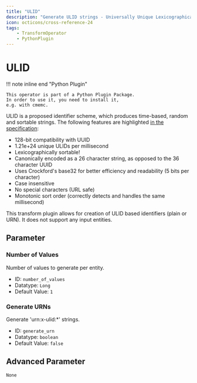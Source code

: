 ```yaml
---
title: "ULID"
description: "Generate ULID strings - Universally Unique Lexicographically Sortable Identifiers."
icon: octicons/cross-reference-24
tags: 
    - TransformOperator
    - PythonPlugin
---
```

# ULID
<!-- This file was generated - DO NOT CHANGE IT MANUALLY -->

!!! note inline end "Python Plugin"

    This operator is part of a Python Plugin Package.
    In order to use it, you need to install it,
    e.g. with cmemc.


ULID is a proposed identifier scheme, which produces time-based, random
and sortable strings. The following features are highlighted
[in the specification](https://github.com/ulid/spec):

- 128-bit compatibility with UUID
- 1.21e+24 unique ULIDs per millisecond
- Lexicographically sortable!
- Canonically encoded as a 26 character string, as opposed to the 36 character UUID
- Uses Crockford's base32 for better efficiency and readability (5 bits per character)
- Case insensitive
- No special characters (URL safe)
- Monotonic sort order (correctly detects and handles the same millisecond)

This transform plugin allows for creation of ULID based identifiers (plain or URN).
It does not support any input entities.


## Parameter

### Number of Values

Number of values to generate per entity.

- ID: `number_of_values`
- Datatype: `Long`
- Default Value: `1`



### Generate URNs

Generate 'urn:x-ulid:*' strings.

- ID: `generate_urn`
- Datatype: `boolean`
- Default Value: `false`





## Advanced Parameter

`None`